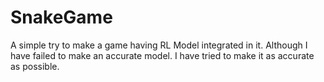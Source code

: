 # SnakeGame

A simple try to make a game having RL Model integrated in it. Although I have failed to make an accurate model. I have tried to make it as accurate as possible.

